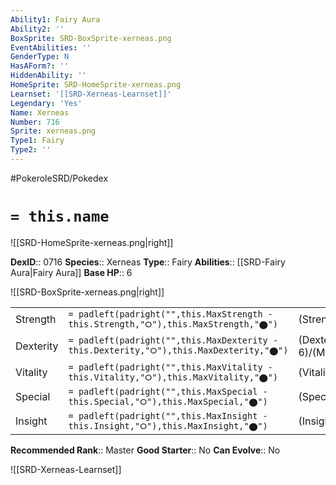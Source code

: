 ```yaml
---
Ability1: Fairy Aura
Ability2: ''
BoxSprite: SRD-BoxSprite-xerneas.png
EventAbilities: ''
GenderType: N
HasAForm?: ''
HiddenAbility: ''
HomeSprite: SRD-HomeSprite-xerneas.png
Learnset: '[[SRD-Xerneas-Learnset]]'
Legendary: 'Yes'
Name: Xerneas
Number: 716
Sprite: xerneas.png
Type1: Fairy
Type2: ''
---
```


#PokeroleSRD/Pokedex

# `= this.name`

![[SRD-HomeSprite-xerneas.png|right]]

**DexID**:: 0716
**Species**:: Xerneas
**Type**:: Fairy
**Abilities**:: [[SRD-Fairy Aura|Fairy Aura]]
**Base HP**:: 6

![[SRD-BoxSprite-xerneas.png|right]]

|           |                                                                                        |                                          |
| --------- | -------------------------------------------------------------------------------------- | ---------------------------------------- |
| Strength  | `= padleft(padright("",this.MaxStrength - this.Strength,"⭘"),this.MaxStrength,"⬤")`    | (Strength::7)/(MaxStrength::7)   |
| Dexterity | `= padleft(padright("",this.MaxDexterity - this.Dexterity,"⭘"),this.MaxDexterity,"⬤")` | (Dexterity:: 6)/(MaxDexterity::6) |
| Vitality  | `= padleft(padright("",this.MaxVitality - this.Vitality,"⭘"),this.MaxVitality,"⬤")`    | (Vitality::6)/(MaxVitality::6)   |
| Special   | `= padleft(padright("",this.MaxSpecial - this.Special,"⭘"),this.MaxSpecial,"⬤")`       | (Special::7)/(MaxSpecial::7)     |
| Insight   | `= padleft(padright("",this.MaxInsight - this.Insight,"⭘"),this.MaxInsight,"⬤")`       | (Insight::6)/(MaxInsight::6)     |

**Recommended Rank**:: Master
**Good Starter**:: No
**Can Evolve**:: No

![[SRD-Xerneas-Learnset]]